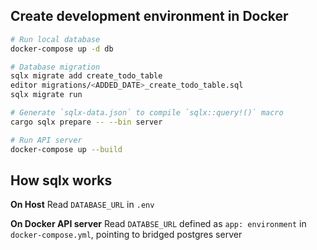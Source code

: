 ## Create development environment in Docker

```sh
# Run local database
docker-compose up -d db

# Database migration
sqlx migrate add create_todo_table
editor migrations/<ADDED_DATE>_create_todo_table.sql
sqlx migrate run

# Generate `sqlx-data.json` to compile `sqlx::query!()` macro
cargo sqlx prepare -- --bin server

# Run API server
docker-compose up --build
```

## How sqlx works

**On Host**
Read `DATABASE_URL` in `.env`

**On Docker API server**
Read `DATABSE_URL` defined as `app: environment` in `docker-compose.yml`,
pointing to bridged postgres server
